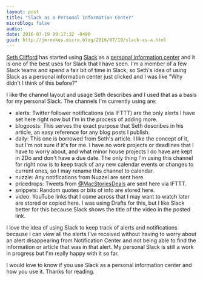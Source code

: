 ```yaml
---
layout: post
title: "Slack as a Personal Information Center"
microblog: false
audio: 
date: 2016-07-19 09:17:32 -0400
guid: http://jmreekes.micro.blog/2016/07/19/slack-as-a.html
---
```

<a href="https://twitter.com/sethclifford?lang=en">Seth Clifford</a> has started using <a href="https://geo.itunes.apple.com/us/app/slack-team-communication/id618783545?mt=8&amp;uo=4&amp;at=1l3vx9E">Slack</a> as a <a href="http://sethclifford.me/2016/07/an-update-on-how-im-using-my-private-slack-team/">personal information center</a> and it is one of the best uses for Slack that I have seen. I&#039;m a member of a few Slack teams and spend a fair bit of time in Slack, so Seth&#039;s idea of using Slack as a personal information center just clicked and I was like &quot;Why didn&#039;t I think of this before?&quot;

I like the channel layout and usage Seth describes and I used that as a basis for my personal Slack.  The channels I&#039;m currently using are:

<ul>
    <li>alerts: Twitter follower notifications (via IFTTT) are the only alerts I have set here right now but I&#039;m in the process of adding more. </li>
    <li>blogposts: This serves the exact purpose that Seth describes in his article, an easy reference for any blog posts I publish. </li>
    <li>daily: This one is borrowed from Seth&#039;s article. I like the concept of it, but I&#039;m not sure if it&#039;s for me. I have no work projects or deadlines that I have to worry about, and what minor house projects I do have are kept in 2Do and don&#039;t have a due date. The only thing I&#039;m using this channel for right now is to keep track of any new calendar events or changes to current ones, so I may rename this channel to calendar.</li>
    <li>nuzzle: Any notifications from Nuzzel are sent here. </li>
    <li>pricedrops: Tweets from <a href="https://mobile.twitter.com/MacStoriesDeals">@MacStoriesDeals</a> are sent here via IFTTT.</li>
    <li>snippets: Random quotes or bits of info are stored here.</li>
    <li>video: YouTube links that I come across that I may want to watch later are stored or copied here. I was using Drafts for this, but I like Slack better for this because Slack shows the title of the video in the posted link. </li>
</ul>

I love the idea of using Slack to keep track of alerts and notifications because I can view all the alerts I&#039;ve received without having to worry about an alert disappearing from Notification Center and not being able to find the information or article that was in that alert. My personal Slack is still a work in progress but I&#039;m really happy with it so far.

I would love to know if you use Slack as a personal information center and how you use it. Thanks for reading.
